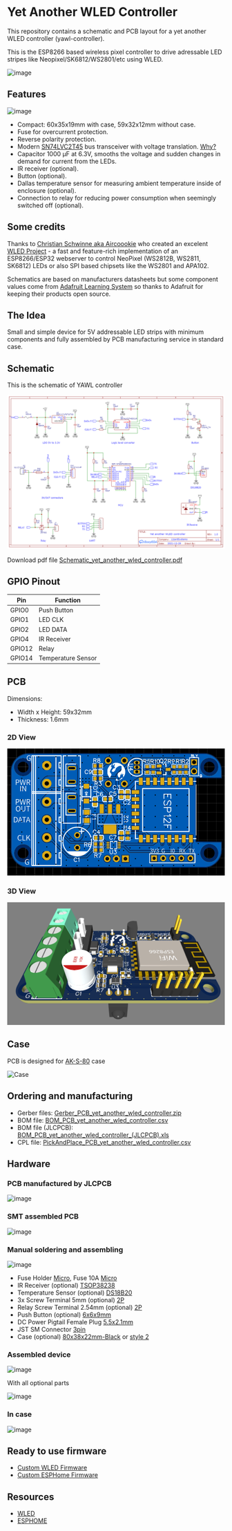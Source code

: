 # Yet Another WLED Controller
This repository contains a schematic and PCB layout for a yet another WLED controller (yawl-controller).

This is the ESP8266 based wireless pixel controller to drive adressable LED stripes like Neopixel/SK6812/WS2801/etc using WLED.

![image](https://user-images.githubusercontent.com/4923679/148744534-96b7fe6e-2540-4cbb-8c9c-11a14e8da290.png)

## Features
![image](https://user-images.githubusercontent.com/4923679/150126578-9ea5feae-1f16-45e6-b413-2ab0f7c7e3dc.png)
 - Compact: 60x35x19mm with case, 59x32x12mm  without case.
 - Fuse for overcurrent protection.
 - Reverse polarity protection.
 - Modern [SN74LVC2T45](https://www.ti.com/product/SN74LVC2T45) bus transceiver with voltage translation. [Why?](level-shifter.md)
 - Capacitor 1000 µF at 6.3V, smooths the voltage and sudden changes in demand for current from the LEDs.
 - IR receiver (optional).
 - Button (optional).
 - Dallas temperature sensor for measuring ambient temperature inside of enclosure (optional).
 - Connection to relay for reducing power consumption when seemingly switched off (optional).


## Some credits

Thanks to [Christian Schwinne aka Aircoookie](https://github.com/Aircoookie) who created an excelent [WLED Project](https://github.com/Aircoookie/WLED) - a fast and feature-rich implementation of an ESP8266/ESP32 webserver to control NeoPixel (WS2812B, WS2811, SK6812) LEDs or also SPI based chipsets like the WS2801 and APA102.

Schematics are based on manufacturers datasheets but some component values come from [Adafruit Learning System](https://learn.adafruit.com/) so thanks to Adafruit for keeping their products open source.

## The Idea

Small and simple device for 5V addressable LED strips with minimum components and fully assembled by PCB manufacturing service in standard case.

## Schematic

This is the schematic of YAWL controller

![Schematic](schematic/Schematic_yet_another_wled_controller.png)

Download pdf file [Schematic_yet_another_wled_controller.pdf](Schematic_yet_another_wled_controller..pdf)

## GPIO Pinout
| Pin | Function | 
| --- | ---|
| GPIO0 | Push Button | 
|  GPIO1 | LED CLK |
|  GPIO2 | LED DATA |
|  GPIO4 | IR Receiver |
| GPIO12 | Relay | 
| GPIO14 | Temperature Sensor |




## PCB 
Dimensions: 
 - Width x Height: 59x32mm
 - Thickness: 1.6mm
 
### 2D View
![2D View](images/yawl-controller-2D-top.png)

### 3D View
![3D View](images/yawl-controller-3D.png)

## Case

PCB is designed for [AK-S-80](datasheets/AK-S-80.pdf) case

![Case](https://user-images.githubusercontent.com/4923679/147881432-e5d43037-fedc-42a0-b894-20ac5c828562.png)

## Ordering and manufacturing

 - Gerber files: [Gerber_PCB_yet_another_wled_controller.zip](fabrication/Gerber_PCB_yet_another_wled_controller.zip)
 - BOM file: [BOM_PCB_yet_another_wled_controller.csv](fabrication/BOM_PCB_yet_another_wled_controller.csv)
 - BOM file (JLCPCB): [BOM_PCB_yet_another_wled_controller_(JLCPCB).xls](fabrication/BOM_PCB_yet_another_wled_controller_(JLCPCB).xls)
 - CPL file: [PickAndPlace_PCB_yet_another_wled_controller.csv](fabrication/PickAndPlace_PCB_yet_another_wled_controller.csv)

## Hardware

### PCB manufactured by JLCPCB

![image](https://user-images.githubusercontent.com/4923679/147882466-71f18676-8921-4882-8fba-cf14b765dff4.png)

### SMT assembled PCB

![image](https://user-images.githubusercontent.com/4923679/148696689-2e340bda-a2ca-41d7-a06a-2582eccb4c63.png)

### Manual soldering and assembling

![image](https://user-images.githubusercontent.com/4923679/148694897-022245fe-2545-4476-af9c-1e1aab210671.png)


- Fuse Holder [Micro](https://aliexpress.ru/item/4000541087990.html), Fuse 10A [Micro](https://aliexpress.ru/item/4000568246661.html) 
- IR Receiver (optional) [TSOP38238](https://aliexpress.ru/item/32834341300.html)
- Temperature Sensor (optional) [DS18B20](https://aliexpress.ru/item/32523899337.html)
- 3x Screw Terminal 5mm (optional) [2P](https://aliexpress.ru/item/4000084631795.html)
- Relay Screw Terminal 2.54mm (optional) [2P](https://aliexpress.ru/item/4000867583795.html)
- Push Button (optional) [6x6x9mm](https://aliexpress.ru/item/32912104842.html)
- DC Power Pigtail Female Plug [5.5x2.1mm](https://www.aliexpress.com/af/pigtail-dc-female-5.5x2.1mm.html)
- JST SM Connector [3pin](https://www.aliexpress.com/item/1718558728.html)
- Case (optional) [80x38x22mm-Black](https://aliexpress.ru/item/1005002656761229.html) or [style 2](https://aliexpress.ru/item/1005001677364663.html)


### Assembled device

![image](https://user-images.githubusercontent.com/4923679/148697657-2daef0c1-f44f-4adf-8553-6ab3f9439131.png)

With all optional parts

![image](https://user-images.githubusercontent.com/4923679/148697854-d7ea49c9-5123-4108-89c8-f2a3430f79d7.png)

### In case 

![image](https://user-images.githubusercontent.com/4923679/148698189-70a029c0-2643-460d-97d1-b1e7b7aec49e.png)

## Ready to use firmware

- [Custom WLED Firmware](firmware/WLED/)
- [Custom ESPHome Firmware](firmware/ESPHome)


## Resources
 - [WLED](https://github.com/Aircoookie/WLED) 
 - [ESPHOME](https://esphome.io/)
 
